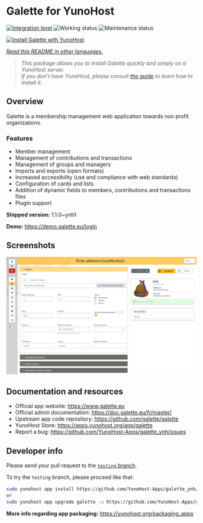<!--
N.B.: This README was automatically generated by <https://github.com/YunoHost/apps/tree/master/tools/readme_generator>
It shall NOT be edited by hand.
-->

# Galette for YunoHost

[![Integration level](https://dash.yunohost.org/integration/galette.svg)](https://dash.yunohost.org/appci/app/galette) ![Working status](https://ci-apps.yunohost.org/ci/badges/galette.status.svg) ![Maintenance status](https://ci-apps.yunohost.org/ci/badges/galette.maintain.svg)

[![Install Galette with YunoHost](https://install-app.yunohost.org/install-with-yunohost.svg)](https://install-app.yunohost.org/?app=galette)

*[Read this README in other languages.](./ALL_README.md)*

> *This package allows you to install Galette quickly and simply on a YunoHost server.*  
> *If you don't have YunoHost, please consult [the guide](https://yunohost.org/install) to learn how to install it.*

## Overview

Galette is a membership management web application towards non profit organizations.

### Features

- Member management
- Management of contributions and transactions
- Management of groups and managers
- Imports and exports (open formats)
- Increased accessibility (use and compliance with web standards)
- Configuration of cards and lists
- Addition of dynamic fields to members, contributions and transactions files
- Plugin support


**Shipped version:** 1.1.0~ynh1

**Demo:** <https://demo.galette.eu/login>

## Screenshots

![Screenshot of Galette](./doc/screenshots/edit_member.png)

## Documentation and resources

- Official app website: <https://www.galette.eu>
- Official admin documentation: <https://doc.galette.eu/fr/master/>
- Upstream app code repository: <https://github.com/galette/galette>
- YunoHost Store: <https://apps.yunohost.org/app/galette>
- Report a bug: <https://github.com/YunoHost-Apps/galette_ynh/issues>

## Developer info

Please send your pull request to the [`testing` branch](https://github.com/YunoHost-Apps/galette_ynh/tree/testing).

To try the `testing` branch, please proceed like that:

```bash
sudo yunohost app install https://github.com/YunoHost-Apps/galette_ynh/tree/testing --debug
or
sudo yunohost app upgrade galette -u https://github.com/YunoHost-Apps/galette_ynh/tree/testing --debug
```

**More info regarding app packaging:** <https://yunohost.org/packaging_apps>
